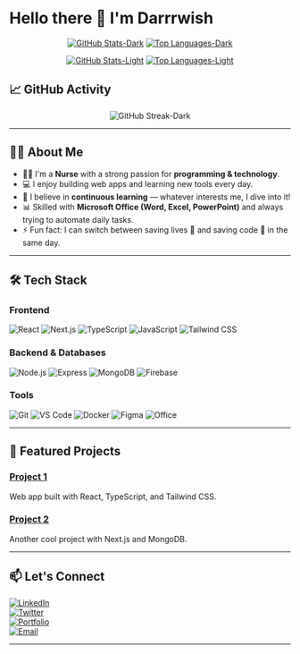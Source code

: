 # Hello there 👋 I'm Darrrwish  

<div align="center">

[![GitHub Stats-Dark](https://github-readme-stats.vercel.app/api?username=darrrwish&show_icons=true&count_private=true&hide_border=true&bg_color=0d1117&title_color=fb8c00&text_color=f0f6fc&icon_color=fb8c00#gh-dark-mode-only)](https://github.com/anuraghazra/github-readme-stats#gh-dark-mode-only)
[![Top Languages-Dark](https://github-readme-stats.vercel.app/api/top-langs/?username=darrrwish&layout=compact&hide_border=true&bg_color=0d1117&title_color=fb8c00&text_color=f0f6fc&icon_color=fb8c00#gh-dark-mode-only)](https://github.com/anuraghazra/github-readme-stats#gh-dark-mode-only)

[![GitHub Stats-Light](https://github-readme-stats.vercel.app/api?username=darrrwish&show_icons=true&count_private=true&hide_border=true&bg_color=ffffff&title_color=010409&text_color=212830&icon_color=fb8c00#gh-light-mode-only)](https://github.com/anuraghazra/github-readme-stats#gh-light-mode-only)
[![Top Languages-Light](https://github-readme-stats.vercel.app/api/top-langs/?username=darrrwish&layout=compact&hide_border=true&bg_color=ffffff&title_color=010409&text_color=212830&icon_color=fb8c00#gh-light-mode-only)](https://github.com/anuraghazra/github-readme-stats#gh-light-mode-only)

</div>

## 📈 GitHub Activity

<div align="center">

![GitHub Streak-Dark](https://streak-stats.demolab.com?user=darrrwish&hide_border=true&background=0d1117&ring=fb8c00&fire=fb8c00&currStreakLabel=fb8c00&sideNums=f0f6fc&sideLabels=fb8c00#gh-dark-mode-only)  

</div>

---

## 🧑‍💻 About Me

- 👨‍⚕️ I'm a **Nurse** with a strong passion for **programming & technology**.  
- 💻 I enjoy building web apps and learning new tools every day.  
- 🌱 I believe in **continuous learning** — whatever interests me, I dive into it!  
- 📊 Skilled with **Microsoft Office (Word, Excel, PowerPoint)** and always trying to automate daily tasks.  
- ⚡ Fun fact: I can switch between saving lives 💉 and saving code 💾 in the same day.  

---

## 🛠️ Tech Stack

### Frontend
![React](https://img.shields.io/badge/React-212830?logo=react&logoColor=fb8c00)
![Next.js](https://img.shields.io/badge/Next.js-212830?logo=next.js&logoColor=fb8c00)
![TypeScript](https://img.shields.io/badge/TypeScript-212830?logo=typescript&logoColor=fb8c00)
![JavaScript](https://img.shields.io/badge/JavaScript-212830?logo=javascript&logoColor=fb8c00)
![Tailwind CSS](https://img.shields.io/badge/Tailwind_CSS-212830?logo=tailwind-css&logoColor=fb8c00)

### Backend & Databases
![Node.js](https://img.shields.io/badge/Node.js-212830?logo=node.js&logoColor=fb8c00)
![Express](https://img.shields.io/badge/Express-212830?logo=express&logoColor=fb8c00)
![MongoDB](https://img.shields.io/badge/MongoDB-212830?logo=mongodb&logoColor=fb8c00)
![Firebase](https://img.shields.io/badge/Firebase-212830?logo=firebase&logoColor=fb8c00)

### Tools
![Git](https://img.shields.io/badge/Git-212830?logo=git&logoColor=fb8c00)
![VS Code](https://img.shields.io/badge/VS_Code-212830?logo=visual-studio-code&logoColor=fb8c00)
![Docker](https://img.shields.io/badge/Docker-212830?logo=docker&logoColor=fb8c00)
![Figma](https://img.shields.io/badge/Figma-212830?logo=figma&logoColor=fb8c00)
![Office](https://img.shields.io/badge/Microsoft_Office-212830?logo=microsoft-office&logoColor=fb8c00)

---

## 🌟 Featured Projects

### [Project 1](https://github.com/darrrwish/project1)
Web app built with React, TypeScript, and Tailwind CSS.  

### [Project 2](https://github.com/darrrwish/project2)
Another cool project with Next.js and MongoDB.  

---

## 📫 Let's Connect

[![LinkedIn](https://img.shields.io/badge/LinkedIn-212830?style=for-the-badge&logo=linkedin&logoColor=fb8c00)](https://www.linkedin.com/in/yourprofile)  
[![Twitter](https://img.shields.io/badge/Twitter-212830?style=for-the-badge&logo=twitter&logoColor=fb8c00)](https://twitter.com/yourhandle)  
[![Portfolio](https://img.shields.io/badge/Portfolio-212830?style=for-the-badge&logo=vercel&logoColor=fb8c00)](https://your-portfolio.vercel.app)  
[![Email](https://img.shields.io/badge/Email-212830?style=for-the-badge&logo=gmail&logoColor=fb8c00)](mailto:your.email@example.com)  

---


